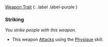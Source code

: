 
[Weapon Trait](Game/Core/Weapon-Traits)
{: .label .label-purple }

### Striking
*You strike people with this weapon.*
* This weapon [Attacks](Game/Core/Attacks) using the [Physique](Game/Core/Strength#Physique) skill.